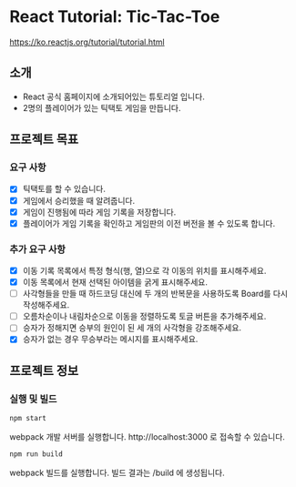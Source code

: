 # React Tutorial: Tic-Tac-Toe

https://ko.reactjs.org/tutorial/tutorial.html

## 소개

- React 공식 홈페이지에 소개되어있는 튜토리얼 입니다.
- 2명의 플레이어가 있는 틱택토 게임을 만듭니다.

## 프로젝트 목표

### 요구 사항

- [x] 틱택토를 할 수 있습니다.
- [x] 게임에서 승리했을 때 알려줍니다.
- [x] 게임이 진행됨에 따라 게임 기록을 저장합니다.
- [x] 플레이어가 게임 기록을 확인하고 게임판의 이전 버전을 볼 수 있도록 합니다.

### 추가 요구 사항

- [x] 이동 기록 목록에서 특정 형식(행, 열)으로 각 이동의 위치를 표시해주세요.
- [x] 이동 목록에서 현재 선택된 아이템을 굵게 표시해주세요.
- [ ] 사각형들을 만들 때 하드코딩 대신에 두 개의 반복문을 사용하도록 Board를 다시 작성해주세요.
- [ ] 오름차순이나 내림차순으로 이동을 정렬하도록 토글 버튼을 추가해주세요.
- [ ] 승자가 정해지면 승부의 원인이 된 세 개의 사각형을 강조해주세요.
- [x] 승자가 없는 경우 무승부라는 메시지를 표시해주세요.

## 프로젝트 정보

### 실행 및 빌드

```sh
npm start
```

webpack 개발 서버를 실행합니다. http://localhost:3000 로 접속할 수 있습니다.

```sh
npm run build
```

webpack 빌드를 실행합니다. 빌드 결과는 /build 에 생성됩니다.
